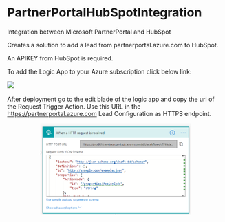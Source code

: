 # PartnerPortalHubSpotIntegration
Integration between Microsoft PartnerPortal and HubSpot

Creates a solution to add a lead from partnerportal.azure.com to HubSpot.

An APIKEY from HubSpot is required.

To add the Logic App to your Azure subscription click below link:

<a href="https://portal.azure.com/#create/Microsoft.Template/uri/https%3A%2F%2Fraw.githubusercontent.com%2Fsvandenhoven%2FPartnerPortalHubSpotIntegration%2Fmaster%2FLogicAppARM%2FLogicApp.json" target="_blank">
    <img src="http://azuredeploy.net/deploybutton.png"/>
</a>

After deployment go to the edit blade of the logic app and copy the url of the Request Trigger Action. Use this URL in the https://partnerportal.azure.com Lead Configuration as HTTPS endpoint.
<p align="center">
  <img src="httprequest.png" width="350" title="hover text">
</p>